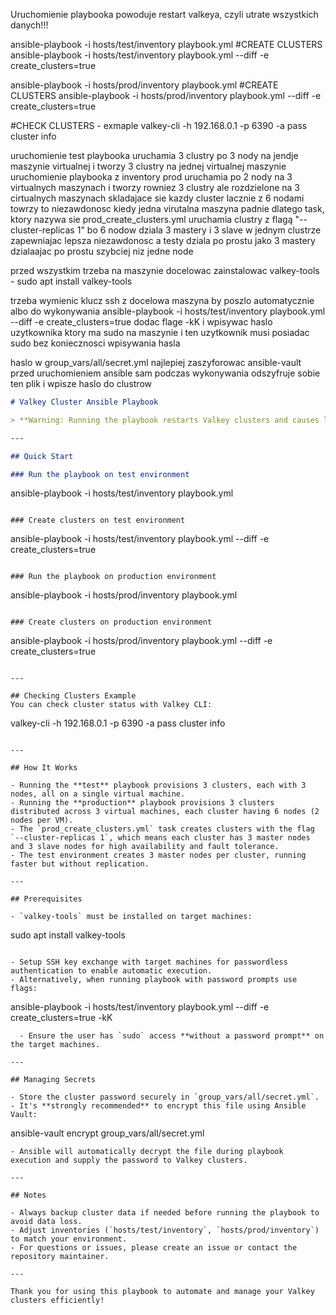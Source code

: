 

Uruchomienie playbooka powoduje restart valkeya, czyli utrate wszystkich danych!!!

ansible-playbook -i hosts/test/inventory playbook.yml
\#CREATE CLUSTERS
ansible-playbook -i hosts/test/inventory playbook.yml --diff -e create_clusters=true

ansible-playbook -i hosts/prod/inventory playbook.yml
\#CREATE CLUSTERS
ansible-playbook -i hosts/prod/inventory playbook.yml --diff -e create_clusters=true

\#CHECK CLUSTERS - exmaple
valkey-cli -h 192.168.0.1 -p 6390 -a pass cluster info

uruchomienie test playbooka uruchamia 3 clustry po 3 nody na jendje maszynie virtualnej i tworzy 3 clustry na jednej virtualnej maszynie
uruchomienie playbooka z inventory prod uruchamia po 2 nody na 3 virtualnych maszynach i tworzy rowniez 3 clustry ale rozdzielone na 3 cirtualnych maszynach skladajace sie kazdy cluster lacznie z 6 nodami towrzy to niezawdonosc kiedy jedna virutalna maszyna padnie dlatego task, ktory nazywa sie prod_create_clusters.yml uruchamia clustry z flagą "--cluster-replicas 1" bo 6 nodow dziala 3 mastery i 3 slave w jednym clustrze zapewniajac lepsza niezawdonosc a testy dziala po prostu jako 3 mastery dzialaajac po prostu szybciej niz jedne node

przed wszystkim trzeba na maszynie docelowac zainstalowac valkey-tools - sudo apt install valkey-tools

trzeba wymienic klucz ssh z docelowa maszyna by poszlo automatycznie albo do wykonywania
ansible-playbook -i hosts/test/inventory playbook.yml --diff -e create_clusters=true
dodac flage -kK i wpisywac haslo uzytkownika ktory ma sudo na maszynie i ten uzytkownik musi posiadac sudo bez koniecznosci wpisywania hasla

haslo w group_vars/all/secret.yml najlepiej zaszyforowac ansible-vault przed uruchomieniem ansible sam podczas wykonywania odszyfruje sobie ten plik i wpisze haslo do clustrow

```markdown
# Valkey Cluster Ansible Playbook

> **Warning: Running the playbook restarts Valkey clusters and causes loss of all data!**

---

## Quick Start

### Run the playbook on test environment
```

ansible-playbook -i hosts/test/inventory playbook.yml

```

### Create clusters on test environment
```

ansible-playbook -i hosts/test/inventory playbook.yml --diff -e create_clusters=true

```

### Run the playbook on production environment
```

ansible-playbook -i hosts/prod/inventory playbook.yml

```

### Create clusters on production environment
```

ansible-playbook -i hosts/prod/inventory playbook.yml --diff -e create_clusters=true

```

---

## Checking Clusters Example
You can check cluster status with Valkey CLI:
```

valkey-cli -h 192.168.0.1 -p 6390 -a pass cluster info

```

---

## How It Works

- Running the **test** playbook provisions 3 clusters, each with 3 nodes, all on a single virtual machine.
- Running the **production** playbook provisions 3 clusters distributed across 3 virtual machines, each cluster having 6 nodes (2 nodes per VM).
- The `prod_create_clusters.yml` task creates clusters with the flag `--cluster-replicas 1`, which means each cluster has 3 master nodes and 3 slave nodes for high availability and fault tolerance.
- The test environment creates 3 master nodes per cluster, running faster but without replication.

---

## Prerequisites

- `valkey-tools` must be installed on target machines:
```

sudo apt install valkey-tools

```

- Setup SSH key exchange with target machines for passwordless authentication to enable automatic execution.
- Alternatively, when running playbook with password prompts use flags:
```

ansible-playbook -i hosts/test/inventory playbook.yml --diff -e create_clusters=true -kK

```
  - Ensure the user has `sudo` access **without a password prompt** on the target machines.

---

## Managing Secrets

- Store the cluster password securely in `group_vars/all/secret.yml`.
- It's **strongly recommended** to encrypt this file using Ansible Vault:
```

ansible-vault encrypt group_vars/all/secret.yml

```
- Ansible will automatically decrypt the file during playbook execution and supply the password to Valkey clusters.

---

## Notes

- Always backup cluster data if needed before running the playbook to avoid data loss.
- Adjust inventories (`hosts/test/inventory`, `hosts/prod/inventory`) to match your environment.
- For questions or issues, please create an issue or contact the repository maintainer.

---

Thank you for using this playbook to automate and manage your Valkey clusters efficiently!
```
